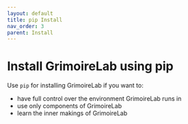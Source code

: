 ```yaml
---
layout: default
title: pip Install
nav_order: 3
parent: Install
---
```


# Install GrimoireLab using pip

Use `pip` for installing GrimoireLab if you want to:

* have full control over the environment GrimoireLab runs in
* use only components of GrimoireLab
* learn the inner makings of GrimoireLab
